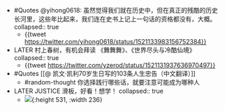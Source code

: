 - #Quotes @yihong0618: 虽然觉得我们就在历史中，但在真正的残酷的历史长河里，这些年比起来，我们连在史书上记上一句话的资格都没有，大概。
  collapsed:: true
	- {{tweet https://twitter.com/yihong0618/status/1521133983156752384}}
- LATER 村上春树，有机会拜读 《舞舞舞》、《世界尽头与冷酷仙境》
  collapsed:: true
	- {{tweet https://twitter.com/yzerod/status/1521131937636970497}}
- #Quotes [[@ 凯文·凯利70岁生日写的103条人生忠告（中文翻译）]]
	- #random-thought 你选择践行哪些话，就要注意可能成为哪种人
- LATER JUSTICE 滑板，好看！想学！
  collapsed:: true
	- ![](https://image-host-1255524710.cos.ap-beijing.myqcloud.com/img/FRwxxFkaQAENUHP.jpg){:height 531, :width 236}